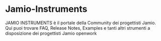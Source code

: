 # Jamio-Instruments
JAMIO INSTRUMENTS è il portale della Community dei progettisti Jamio. Qui puoi trovare FAQ, Release Notes, Examples e tanti altri strumenti a disposizione dei progettisti Jamio openwork
